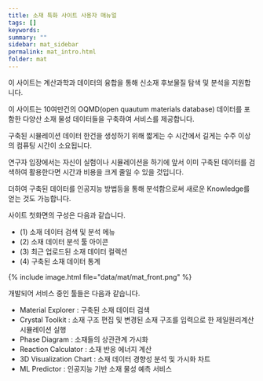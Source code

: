 ```yaml
---
title: 소재 특화 사이트 사용자 매뉴얼
tags: []
keywords:
summary: ""
sidebar: mat_sidebar
permalink: mat_intro.html
folder: mat
---
```


이 사이트는 계산과학과 데이터의 융합을 통해 신소재 후보물질 탐색 및 분석을 지원합니다. 

이 사이트는 10여만건의 OQMD(open quautum materials database) 데이터를 포함한 다양산 소재 물성 데이터들을 구축하여 서비스를 제공합니다. 

구축된 시뮬레이션 데이터 한건을 생성하기 위해 짧게는 수 시간에서 길게는 수주 이상의 컴퓨팅 시간이 소요됩니다. 

연구자 입장에서는 자신이 실험이나 시뮬레이션을 하기에 앞서 이미 구축된 데이터를 검색하여 활용한다면 시간과 비용을 크게 줄일 수 있을 것입니다. 

더하여 구축된 데이터를 인공지능 방법등을 통해 분석함으로써 새로운 Knowledge를 얻는 것도 가능합니다. 

사이트 첫화면의 구성은 다음과 같습니다.
- (1) 소재 데이터 검색 및 분석 메뉴
- (2) 소재 데이터 분석 툴 아이콘
- (3) 최근 업로드된 소재 데이터 컬렉션
- (4) 구축된 소재 데이터 통계

{% include image.html file="data/mat/mat_front.png" %}


개발되어 서비스 중인 툴들은 다음과 같습니다.
- Material Explorer : 구축된 소재 데이터 검색
- Crystal Toolkit : 소재 구조 편집 및 변경된 소재 구조를 입력으로 한 제일원리계산 시뮬레이션 실행
- Phase Diagram : 소재들의 상관관계 가시화
- Reaction Calculator : 소재 반응 에너지 계산
- 3D Visualization Chart : 소재 데이터 경향성 분석 및 가시화 차트 
- ML Predictor : 인공지능 기반 소재 물성 예측 서비스 


